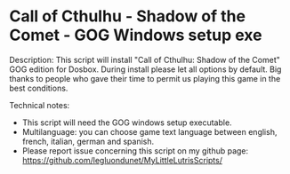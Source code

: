 # Call of Cthulhu - Shadow of the Comet - GOG Windows setup exe

Description:
This script will install "Call of Cthulhu: Shadow of the Comet" GOG edition for Dosbox.
During install please let all options by default.
Big thanks to people who gave their time to permit us playing this game in the best conditions.

Technical notes:
- This script will need the GOG windows setup executable.
- Multilanguage: you can choose game text language between english, french, italian, german and spanish.
- Please report issue concerning this script on my github page:
https://github.com/legluondunet/MyLittleLutrisScripts/
